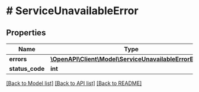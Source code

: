 # # ServiceUnavailableError

## Properties

Name | Type | Description | Notes
------------ | ------------- | ------------- | -------------
**errors** | [**\OpenAPI\Client\Model\ServiceUnavailableErrorErrors[]**](ServiceUnavailableErrorErrors.md) |  |
**status_code** | **int** |  |

[[Back to Model list]](../../README.md#models) [[Back to API list]](../../README.md#endpoints) [[Back to README]](../../README.md)

